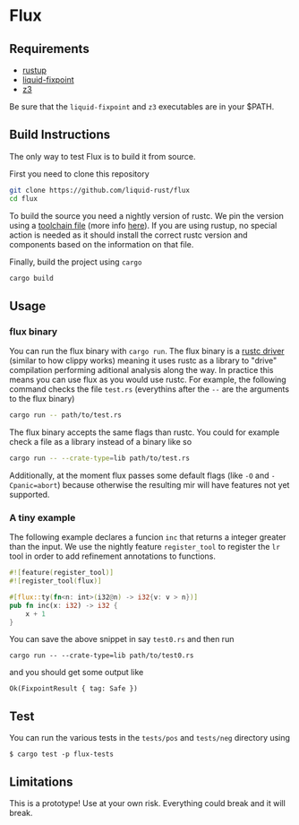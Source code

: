 # Flux

## Requirements

- [rustup](https://rustup.rs/)
- [liquid-fixpoint](https://github.com/ucsd-progsys/liquid-fixpoint)
- [z3](https://github.com/Z3Prover/z3)

Be sure that the `liquid-fixpoint` and `z3` executables are in your $PATH.

## Build Instructions

The only way to test Flux is to build it from source.

First you need to clone this repository

```bash
git clone https://github.com/liquid-rust/flux
cd flux
```

To build the source you need a nightly version of rustc.
We pin the version using a [toolchain file](/rust-toolchain) (more info [here](https://rust-lang.github.io/rustup/overrides.html#the-toolchain-file)).
If you are using rustup, no special action is needed as it should install the correct rustc version and components based on the information on that file.

Finally, build the project using `cargo`

```bash
cargo build
```

## Usage

### flux binary

You can run the flux binary with `cargo run`.
The flux binary is a [rustc driver](https://rustc-dev-guide.rust-lang.org/rustc-driver.html?highlight=driver#the-rustc-driver-and-interface) (similar to how clippy works) meaning it uses rustc as a library to "drive" compilation performing aditional analysis along the way.
In practice this means you can use flux as you would use rustc.
For example, the following command checks the file `test.rs` (everythins after the `--` are the arguments to the flux binary)

```bash
cargo run -- path/to/test.rs
```

The flux binary accepts the same flags than rustc.
You could for example check a file as a library instead of a binary like so

```bash
cargo run -- --crate-type=lib path/to/test.rs
```

Additionally, at the moment flux passes some
default flags (like `-O` and `-Cpanic=abort`) because
otherwise the resulting mir will have features
not yet supported.

### A tiny example

The following example declares a funcion `inc` that returns a integer greater than the input.
We use the nightly feature `register_tool` to register the `lr` tool in order to add refinement annotations to functions.

```rust
#![feature(register_tool)]
#![register_tool(flux)]

#[flux::ty(fn<n: int>(i32@n) -> i32{v: v > n})]
pub fn inc(x: i32) -> i32 {
    x + 1
}
```

You can save the above snippet in say `test0.rs` and then run

```
cargo run -- --crate-type=lib path/to/test0.rs
```

and you should get some output like

```
Ok(FixpointResult { tag: Safe })
```

## Test

You can run the various tests in the `tests/pos` and `tests/neg` directory using

```
$ cargo test -p flux-tests
```

## Limitations

This is a prototype! Use at your own risk. Everything could break and it will break.
